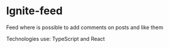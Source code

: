 # Ignite-feed

Feed where is possible to add comments on posts and like them

Technologies use: TypeScript and React
